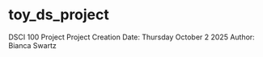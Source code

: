 # toy_ds_project
DSCI 100 Project
Project Creation Date: Thursday October 2 2025
Author: Bianca Swartz
